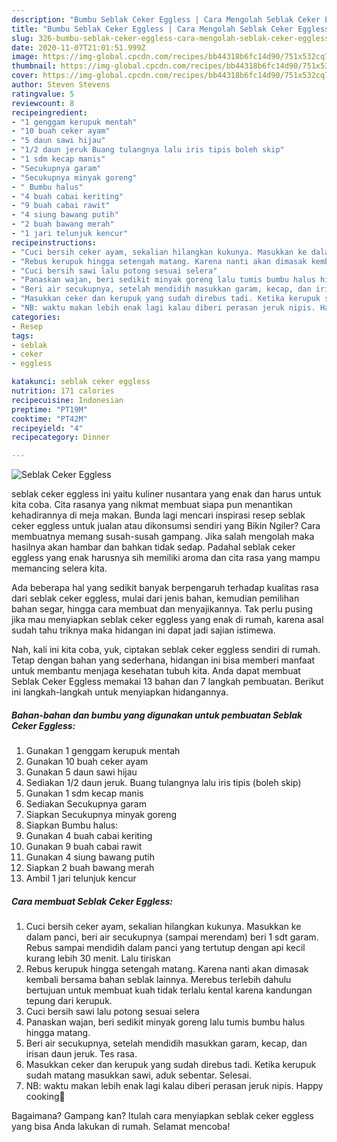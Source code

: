 ```yaml
---
description: "Bumbu Seblak Ceker Eggless | Cara Mengolah Seblak Ceker Eggless Yang Bikin Ngiler"
title: "Bumbu Seblak Ceker Eggless | Cara Mengolah Seblak Ceker Eggless Yang Bikin Ngiler"
slug: 326-bumbu-seblak-ceker-eggless-cara-mengolah-seblak-ceker-eggless-yang-bikin-ngiler
date: 2020-11-07T21:01:51.999Z
image: https://img-global.cpcdn.com/recipes/bb44318b6fc14d90/751x532cq70/seblak-ceker-eggless-foto-resep-utama.jpg
thumbnail: https://img-global.cpcdn.com/recipes/bb44318b6fc14d90/751x532cq70/seblak-ceker-eggless-foto-resep-utama.jpg
cover: https://img-global.cpcdn.com/recipes/bb44318b6fc14d90/751x532cq70/seblak-ceker-eggless-foto-resep-utama.jpg
author: Steven Stevens
ratingvalue: 5
reviewcount: 8
recipeingredient:
- "1 genggam kerupuk mentah"
- "10 buah ceker ayam"
- "5 daun sawi hijau"
- "1/2 daun jeruk Buang tulangnya lalu iris tipis boleh skip"
- "1 sdm kecap manis"
- "Secukupnya garam"
- "Secukupnya minyak goreng"
- " Bumbu halus"
- "4 buah cabai keriting"
- "9 buah cabai rawit"
- "4 siung bawang putih"
- "2 buah bawang merah"
- "1 jari telunjuk kencur"
recipeinstructions:
- "Cuci bersih ceker ayam, sekalian hilangkan kukunya. Masukkan ke dalam panci, beri air secukupnya (sampai merendam) beri 1 sdt garam. Rebus sampai mendidih dalam panci yang tertutup dengan api kecil kurang lebih 30 menit. Lalu tiriskan"
- "Rebus kerupuk hingga setengah matang. Karena nanti akan dimasak kembali bersama bahan seblak lainnya. Merebus terlebih dahulu bertujuan untuk membuat kuah tidak terlalu kental karena kandungan tepung dari kerupuk."
- "Cuci bersih sawi lalu potong sesuai selera"
- "Panaskan wajan, beri sedikit minyak goreng lalu tumis bumbu halus hingga matang."
- "Beri air secukupnya, setelah mendidih masukkan garam, kecap, dan irisan daun jeruk. Tes rasa."
- "Masukkan ceker dan kerupuk yang sudah direbus tadi. Ketika kerupuk sudah matang masukkan sawi, aduk sebentar. Selesai."
- "NB: waktu makan lebih enak lagi kalau diberi perasan jeruk nipis. Happy cooking🥰"
categories:
- Resep
tags:
- seblak
- ceker
- eggless

katakunci: seblak ceker eggless 
nutrition: 171 calories
recipecuisine: Indonesian
preptime: "PT19M"
cooktime: "PT42M"
recipeyield: "4"
recipecategory: Dinner

---
```



![Seblak Ceker Eggless](https://img-global.cpcdn.com/recipes/bb44318b6fc14d90/751x532cq70/seblak-ceker-eggless-foto-resep-utama.jpg)


seblak ceker eggless ini yaitu kuliner nusantara yang enak dan harus untuk kita coba. Cita rasanya yang nikmat membuat siapa pun menantikan kehadirannya di meja makan.
Bunda lagi mencari inspirasi resep seblak ceker eggless untuk jualan atau dikonsumsi sendiri yang Bikin Ngiler? Cara membuatnya memang susah-susah gampang. Jika salah mengolah maka hasilnya akan hambar dan bahkan tidak sedap. Padahal seblak ceker eggless yang enak harusnya sih memiliki aroma dan cita rasa yang mampu memancing selera kita.

Ada beberapa hal yang sedikit banyak berpengaruh terhadap kualitas rasa dari seblak ceker eggless, mulai dari jenis bahan, kemudian pemilihan bahan segar, hingga cara membuat dan menyajikannya. Tak perlu pusing jika mau menyiapkan seblak ceker eggless yang enak di rumah, karena asal sudah tahu triknya maka hidangan ini dapat jadi sajian istimewa.




Nah, kali ini kita coba, yuk, ciptakan seblak ceker eggless sendiri di rumah. Tetap dengan bahan yang sederhana, hidangan ini bisa memberi manfaat untuk membantu menjaga kesehatan tubuh kita. Anda dapat membuat Seblak Ceker Eggless memakai 13 bahan dan 7 langkah pembuatan. Berikut ini langkah-langkah untuk menyiapkan hidangannya.

<!--inarticleads1-->

##### Bahan-bahan dan bumbu yang digunakan untuk pembuatan Seblak Ceker Eggless:

1. Gunakan 1 genggam kerupuk mentah
1. Gunakan 10 buah ceker ayam
1. Gunakan 5 daun sawi hijau
1. Sediakan 1/2 daun jeruk. Buang tulangnya lalu iris tipis (boleh skip)
1. Gunakan 1 sdm kecap manis
1. Sediakan Secukupnya garam
1. Siapkan Secukupnya minyak goreng
1. Siapkan  Bumbu halus:
1. Gunakan 4 buah cabai keriting
1. Gunakan 9 buah cabai rawit
1. Gunakan 4 siung bawang putih
1. Siapkan 2 buah bawang merah
1. Ambil 1 jari telunjuk kencur




<!--inarticleads2-->

##### Cara membuat Seblak Ceker Eggless:

1. Cuci bersih ceker ayam, sekalian hilangkan kukunya. Masukkan ke dalam panci, beri air secukupnya (sampai merendam) beri 1 sdt garam. Rebus sampai mendidih dalam panci yang tertutup dengan api kecil kurang lebih 30 menit. Lalu tiriskan
1. Rebus kerupuk hingga setengah matang. Karena nanti akan dimasak kembali bersama bahan seblak lainnya. Merebus terlebih dahulu bertujuan untuk membuat kuah tidak terlalu kental karena kandungan tepung dari kerupuk.
1. Cuci bersih sawi lalu potong sesuai selera
1. Panaskan wajan, beri sedikit minyak goreng lalu tumis bumbu halus hingga matang.
1. Beri air secukupnya, setelah mendidih masukkan garam, kecap, dan irisan daun jeruk. Tes rasa.
1. Masukkan ceker dan kerupuk yang sudah direbus tadi. Ketika kerupuk sudah matang masukkan sawi, aduk sebentar. Selesai.
1. NB: waktu makan lebih enak lagi kalau diberi perasan jeruk nipis. Happy cooking🥰




Bagaimana? Gampang kan? Itulah cara menyiapkan seblak ceker eggless yang bisa Anda lakukan di rumah. Selamat mencoba!
